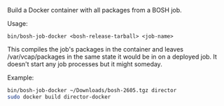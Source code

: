 Build a Docker container with all packages from a BOSH job.

Usage:

```
bin/bosh-job-docker <bosh-release-tarball> <job-name>
```

This compiles the job's packages in the container and leaves
/var/vcap/packages in the same state it would be in on a deployed job.
It doesn't start any job processes but it might someday.

Example:

```sh
bin/bosh-job-docker ~/Downloads/bosh-2605.tgz director
sudo docker build director-docker
```
